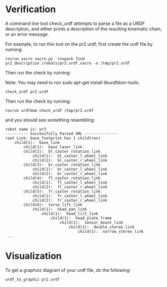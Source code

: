 # Verification
A command line tool check_urdf attempts to parse a file as a URDF description, and either prints a description of the resulting kinematic chain, or an error message.

For example, to run this tool on the pr2 urdf, first create the urdf file by running:
```
rosrun xacro xacro.py `rospack find pr2_description`/robots/pr2.urdf.xacro -o /tmp/pr2.urdf
```

Then run the check by running:

Note: You may need to run sudo apt-get install liburdfdom-tools.
```
check_urdf pr2.urdf
```

Then run the check by running:
```
rosrun urdfdom check_urdf /tmp/pr2.urdf
```
and you should see something resembling:
```
robot name is: pr2
---------- Successfully Parsed XML ---------------
root Link: base_footprint has 1 child(ren)
    child(1):  base_link
        child(1):  base_laser_link
        child(2):  bl_caster_rotation_link
            child(1):  bl_caster_l_wheel_link
            child(2):  bl_caster_r_wheel_link
        child(3):  br_caster_rotation_link
            child(1):  br_caster_l_wheel_link
            child(2):  br_caster_r_wheel_link
        child(4):  fl_caster_rotation_link
            child(1):  fl_caster_l_wheel_link
            child(2):  fl_caster_r_wheel_link
        child(5):  fr_caster_rotation_link
            child(1):  fr_caster_l_wheel_link
            child(2):  fr_caster_r_wheel_link
        child(6):  torso_lift_link
            child(1):  head_pan_link
                child(1):  head_tilt_link
                    child(1):  head_plate_frame
                        child(1):  sensor_mount_link
                            child(1):  double_stereo_link
                                child(1):  narrow_stereo_link
 ...
 ```
# Visualization
To get a graphviz diagram of your urdf file, do the following:


```
urdf_to_graphiz pr2.urdf
```

